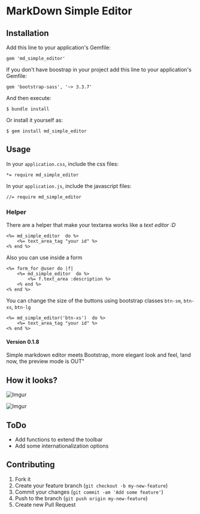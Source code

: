 # MarkDown Simple Editor



## Installation

Add this line to your application's Gemfile:

    gem 'md_simple_editor'

If you don't have boostrap in your project add this line to your application's Gemfile:

    gem 'bootstrap-sass', '~> 3.3.7'

And then execute:

    $ bundle install

Or install it yourself as:

    $ gem install md_simple_editor

## Usage

In your `application.css`, include the css files:
    
    *= require md_simple_editor

In your `application.js`, include the javascript files:

    //= require md_simple_editor

### Helper

There are a helper that make your textarea works like a _text editor :D_

```rails
<%= md_simple_editor  do %>
    <%= text_area_tag "your id" %>
<% end %>
```
Also you can use inside a form
```rails
<%= form_for @user do |f|
    <%= md_simple_editor  do %>
        <%= f.text_area :description %>
    <% end %>
<% end %>
```
You can change the size of the buttons using bootstrap classes `btn-sm`, `btn-xs`, `btn-lg`
```rails
<%= md_simple_editor('btn-xs')  do %>
    <%= text_area_tag "your id" %>
<% end %>
```

#### Version 0.1.8

Simple markdown editor meets Bootstrap, more elegant look and feel, !and now, the preview mode is OUT"

## How it looks?

![Imgur](http://i.imgur.com/gg0MwlD.png)

![Imgur](http://i.imgur.com/tX29Zvi.png)


## ToDo

- Add functions to extend the toolbar
- Add some internationalization options

## Contributing

1. Fork it
2. Create your feature branch (`git checkout -b my-new-feature`)
3. Commit your changes (`git commit -am 'Add some feature'`)
4. Push to the branch (`git push origin my-new-feature`)
5. Create new Pull Request
